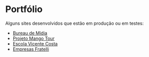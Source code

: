 # Portfólio
Alguns sites desenvolvidos que estão em produção ou em testes: <br/>

* <a href="http://www.bureaudemidia.com.br/"> Bureau de Mídia </a> <br/>
* <a href="https://mangotour.herokuapp.com/"> Projeto Mango Tour </a> <br/>
* <a href="http://vicentecosta.org.br/"> Escola Vicente Costa </a> <br/>
* <a href="https://confident-heisenberg-8cacd1.netlify.app/"> Empresas Fratelli </a> <br/>



